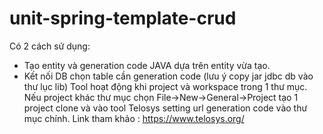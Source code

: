 # unit-spring-template-crud

Có 2 cách sử dụng:
  - Tạo entity và generation code JAVA dựa trên entity vừa tạo.
  - Kết nối DB chọn table cần generation code (lưu ý copy jar jdbc db vào thư lục lib)
Tool hoạt động khi project và workspace trong 1 thư mục.
Nếu project khác thư mục chọn File->New->General->Project tạo 1 project clone và vào tool Telosys setting url generation code 
vào thư mục chính.
Link tham khảo : https://www.telosys.org/
